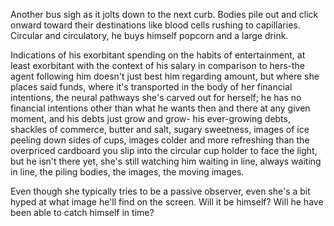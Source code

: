 Another bus sigh as it jolts down to the next curb. Bodies pile out and click onward toward their destinations like blood cells rushing to capillaries. Circular and circulatory, he buys himself popcorn and a large drink.

Indications of his exorbitant spending on the habits of entertainment, at least exorbitant with the context of his salary in comparison to hers-the agent following him doesn't just best him regarding amount, but where she places said funds, where it's transported in the body of her financial intentions, the neural pathways she's carved out for herself; he has no financial intentions other than what he wants then and there at any given moment, and his debts just grow and grow- his ever-growing debts, shackles of commerce, butter and salt, sugary sweetness, images of ice peeling down sides of cups, images colder and more refreshing than the overpriced cardboard you slip into the circular cup holder to face the light, but he isn't there yet, she's still watching him waiting in line, always waiting in line, the piling bodies, the images, the moving images.

Even though she typically tries to be a passive observer, even she's a bit hyped at what image he'll find on the screen. Will it be himself? Will he have been able to catch himself in time?